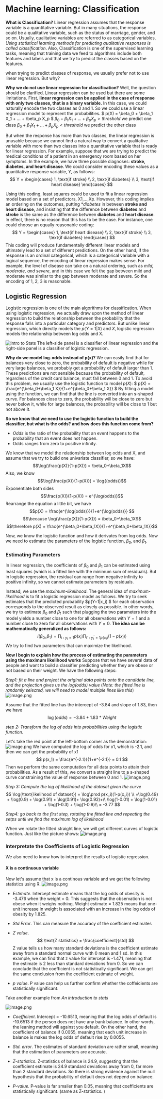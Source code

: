 # Machine learning: Classification

**What is Classification?**
Linear regression assumes that the response variable is a quantitative variable. But in many situations, the response could be a qualitative variable, such as the status of marriage, gender, and so on. Usually, qualitative variables are referred to as categorical variables. *Using statistical learning methods for predicting qualitative responses is called classification*. 
Also, Classification is one of the supervised learning tasks, meaning that training data we feed to algorithms include both features and labels and that we try to predict the classes based on the features. 

when trying to predict classes of response, we usually prefer not to use linear regression. But why?


**Why we do not use linear regression for classification?**
Well, the question should be clarified. Linear regression can be used but there are some limitations.
First, **linear regression can be applied in the case of response with only two classes, that is a binary variable.** In this case, we could naturally encode the two classes as 0 and 1. So we could use a linear regression model to represent the probabilities.
$
p(X) = \beta_0 + \beta_1 X_1 + ... + \beta_p X_p
$
$\beta_0 + \beta_1 X_1 + ... + \beta_p X_p>threshold$ we predict one class
$\beta_0 + \beta_1 X_1 + ... + \beta_p X_p<threshold$ we predict the other class

But when the response has more than two classes, the linear regression is unusable because we cannot find a natural way to convert a qualitative variable with more than two classes into a quantitative variable that is ready for linear regression. For example, suppose that we are trying to predict the medical conditions of a patient in an emergency room based on her symptoms. In the example, we have three possible diagnoses: **stroke, diabetes, and heart disease**. We could consider encoding these values as a quantitative response variable, Y, as follows:
$$
Y = \begin{cases}
1,  \text{if  stroke} \\
2, \text{if  diabetes} \\
3, \text{if  heart disease}
\end{cases}
$$

Using this coding, least squares could be used to fit a linear regression model based on a set of predictors, X1,...,Xp. However, this coding implies an ordering on the outcomes, putting **diabetes* in between **stroke and heart disease,** and insisting that the difference between **diabetes** and **stroke** is the same as the difference between **diabetes** and **heart disease**. In effect, there is no reason that this has to be the case. For instance, one could choose an equally reasonable coding:
$$
Y = \begin{cases}
1,  \text{if  heart disease} \\
2, \text{if  stroke} \\
3, \text{if  diabetes}
\end{cases}
$$
This coding will produce fundamentally different linear models and ultimately lead to a set of different predictions.
On the other hand, if the response is an ordinal categorical, which is a categorical variable with a logical sequence, the encoding of linear regression makes sense. For example, the level of disease can take on a natural ordering, such as *mild, moderate, and severe*, and in this case we felt the gap between mild and moderate was similar to the gap between moderate and severe. So the encoding of 1, 2, 3 is reasonable.


## Logistic Regression
Logistic regression is one of the main algorithms for classification. When using logistic regression, we actually draw upon the method of linear regression to build the relationship between the probability that the response falls into a particular category and predictors. But unlike linear regression, which directly models the $p(Y=1|X)$ and $X$, logistic regression models the relationship between log odds and X.

![Intro to Stats](https://upload-images.jianshu.io/upload_images/10429581-5c8f6e510be78d1d.png?imageMogr2/auto-orient/strip%7CimageView2/2/w/1240)
The left-side panel is a classifier of linear regression and the right-side panel is a classifier of logistic regression.

**Why do we model log-odds instead of p(x)?**
We can easily find that for balances very close to zero, the probability of default is negative while for very large balances, we probably get a probability of default larger than 1. These predictions are not sensible because the probability of default, regardless of the credit card balance, must fall between 0 and 1. 
To avoid this problem, we usually use the logistic function to model $p(X)$:
$
p(X) = \frac{e^{\beta_0+\beta_1 X}}{1+e^{\beta_0+\beta_1 X}}
$
By fitting a model using the function, we can find that the line is converted into an s-shaped curve. For balances close to zero, the probability will be close to zero but never below it, while for large balances, the probability will be close to 1 but not above it.

**So we know that we need to use the logistic function to build the classifier, but what is the odds? and how does this function come from?**

- *Odds* is the ratio of the probability that an event happens to the probability that an event does not happen.
- Odds ranges from zero to positive infinity.

We know that we model the relationship between log odds and X, and assume that we try to build one univariate classifier, so we have:
$$\log(\frac{p(X)}{1-p(X)}) = \beta_0+\beta_1X$$
Also, we know $$\log(\frac{p(X)}{1-p(X)}) = \log{(odds)}$$
Exponentiate both sides $$\frac{p(X)}{1-p(X)} = e^{\log(odds)}$$
Rearrange the equation a little bit, we have
$$p(X) = \frac{e^{\log(odds)}}{1+e^{\log(odds)}} $$
$$\because \log(\frac{p(X)}{1-p(X)}) = \beta_0+\beta_1X$$
$$\therefore p(X) = \frac{e^{\beta_0+\beta_1X}}{1+e^{\beta_0+\beta_1X}}$$

Now, we know the logistic function and how it derivates from log odds. Now we need to estimate the parameters of the logistic function, $\beta_0$, and $\beta_1$.


### Estimating Parameters
In linear regression, the coefficients of $\beta_0$ and $\beta_1$ can be estimated using least squares (which is a fitted line with the minimum sum of residuals). But in logistic regression, the residual can range from negative infinity to positive infinity, so we cannot estimate parameters by residuals.

Instead, we use the *maximum-likelihood*. The general idea of *maximum-likelihood* is to fit a logistic regression model as follows. We try to seek estimates that the predicted probability $p(Y=1|x_i) $ for each observation corresponds to the observed result as closely as possible. In other words, we try to estimate $\beta_0$ and $\beta_1$ such that plugging the two parameters into the model yields a number close to one for all observations with $Y=1$ and a number close to zero for all observations with $Y=0$.
**The idea can be mathematically generalized as follows:**
$$
l(\beta_0,\beta_1) = \prod_{i:y_i=1}p(x_i)\prod_{{i':y_i^{'}=1}p(x_i)}(1-p(x_i))
$$
We try to find two parameters that can maximize the likelihood.


**Now I begin to explain how the process of estimating the parameters using the maximum likelihood works**
Suppose that we have several data of people and want to build a classifier predicting whether they are obese or not based on their weight. We have the following steps:

*Step1: fit a line and project the original data points onto the candidate line, and the projection gives us the log(odds) value* 
(*Note: the fitted line is randomly selected, we will need to model multiple lines like this*)
![image.png](https://upload-images.jianshu.io/upload_images/10429581-c9d1deece7de7362.png?imageMogr2/auto-orient/strip%7CimageView2/2/w/1240)

Assume that the fitted line has the intercept of -3.84 and slope of 1.83, then we have
$$\log(odds) = -3.84 + 1.83 * Weight$$

*step 2: Transform the log of odds into probabilities using the logistic function.*

Let's take the red point at the left-bottom corner as the demonstration:
![image.png](https://upload-images.jianshu.io/upload_images/10429581-f29221fa42868721.png?imageMogr2/auto-orient/strip%7CimageView2/2/w/1240)
We have computed the log of odds for x1, which is -2.1, and then we can get the probability of x1
$$
p(x_1) = \frac{e^{-2.1}}{1+e^{-2.1}} = 0.1
$$
Then we perform the same computation for all data points to attain their probabilities. As a result of this, we convert a straight line to a s-shaped curve constraining the value of response between 0 and 1.
![image.png](https://upload-images.jianshu.io/upload_images/10429581-55cdd9e053c309eb.png?imageMogr2/auto-orient/strip%7CimageView2/2/w/1240)

*Step 3: Compute the log of likelihood of the dataset given the curve*
$$
\log(\text{likelihood of dataset}) = \log\prod p(x_i)(1-p(x_i)) \\
=\log(0.49) + \log(0.9) + \log(0.91) + \log(0.91)+ \log(0.92)+\\ 
\log(1-0.01) + \log(1-0.01) + \log(1-0.3) + \log(1-0.9)\\
= -3.77
$$


*Step4: go back to the first step, rotating the fitted line and repeating the setps until we find the maximum log of likelihood*

When we rotate the fitted straight line, we will get different curves of logistic function. Just like the picture shows:
![image.png](https://upload-images.jianshu.io/upload_images/10429581-ab251baf60f8fb09.png?imageMogr2/auto-orient/strip%7CimageView2/2/w/1240)

### Interpretate the Coefficients of Logistic Regression
We also need to know how to interpret the results of logistic regression.

#### X is a continuous variable
Now let's assume that x is a continous variable and we get the following statistics using R.
![image.png](https://upload-images.jianshu.io/upload_images/10429581-33d2d9d294ead582.png?imageMogr2/auto-orient/strip%7CimageView2/2/w/1240)
- *Estimate*. Intercept estimate means that the log odds of obesity is -3.476 when the weight = 0. This suggests that the observation is not obese when it weighs nothing. Weight estimate = 1.825 means that one-unit increase in weight is associated with an increase in the log odds of obesity by 1.825. 

- *Std Error*. This can measure the accuracy of the coefficient estimates

- *Z value*. 
  $$
  \text{Z statistics} = \frac{coefficient}{std}
  $$
  Z value tells us how many standard deviations is the coefficient estimate away from a standard normal curve with 0 mean and 1 sd. In this example, we can find that z value for intercept is -1.471, meaning that the estimate is 2 less than standard deviations from 0. So we can conclude that the coefficient is not statistically significant. We can get the same conclusion from the coefficient estimate of weight.

- *p value*. P value can help us further confirm whether the coffeicients are statistically significant.

Take another example from *An introduction to stats*

![image.png](https://upload-images.jianshu.io/upload_images/10429581-4acc32865c2f4b04.png?imageMogr2/auto-orient/strip%7CimageView2/2/w/1240)

*   *Coefficient*. Intercept = -10.6513, meaning that the log odds of default is -10.6513 if the person does not have any bank balance. In other words, the leaning method will against you default. On the other hand, the coefficient of balance if 0.0055, meaning that each unit increase in balance is makes the log odds of default rise by 0.0055.

*   *Std. error*. The estimates of standard deviation are rather small, meaning that the estimation of parameters are accurate.

*   *Z-statistics*. Z-statistics of balance is 24.9, suggesting that the coefficient estimate is 24.9 standard deviations away from 0, far more than 2 standard deviations. So there is strong evidence against the null hypothesis that the probability of default does not depend on balance.

*   *P-value.* P-value is far smaller than 0.05, meaning that coefficients are statistically significant. (same as Z-statistics. )
